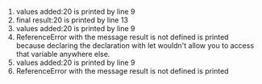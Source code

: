 1. values added:20 is printed by line 9
2. final result:20 is printed by line 13
3. values added:20 is printed by line 9
4. ReferenceError with the message result is not defined is printed because declaring the declaration with let wouldn't allow you to access that variable anywhere else.
5. values added:20 is printed by line 9
6. ReferenceError with the message result is not defined is printed
